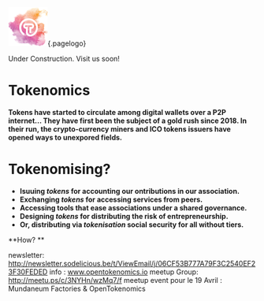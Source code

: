 ![Logoot](/uploads/logoot.png "Logoot"){.pagelogo}
<!-- TITLE: OpenTokenomics -->
<!-- SUBTITLE: welcome to the OpenTokenomics wiki main page -->

Under Construction. Visit us soon!



# Tokenomics

**Tokens have started to circulate among digital wallets over a P2P internet...
They have first been the subject of a gold rush since 2018. In their run, the crypto-currency miners and ICO tokens issuers have opened ways to unexpored fields.**

# Tokenomising?
* **Isuuing *tokens* for accounting our ontributions in our association.**
* **Exchanging *tokens* for accessing services from peers.**
* **Accessing tools that ease associations under a shared governance.**
* **Designing *tokens* for distributing the risk of entrepreneurship.**
* **Or, distributing via *tokenisation* social security for all without tiers.**

**How?
**



newsletter: http://newsletter.sodelicious.be/t/ViewEmail/j/06CF53B777A79F3C2540EF23F30FEDED 
info : www.opentokenomics.io 
meetup Group:  http://meetu.ps/c/3NYHn/wzMq7/f
meetup event pour le 19 Avril :   Mundaneum Factories & OpenTokenomics 